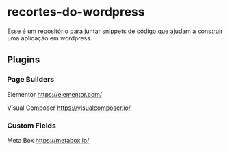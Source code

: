 # recortes-do-wordpress

Esse é um repositório para juntar snippets de código que ajudam a construir uma aplicação em wordpress.

## Plugins

### Page Builders

Elementor
https://elementor.com/

Visual Composer
https://visualcomposer.io/

### Custom Fields

Meta Box
https://metabox.io/
